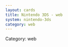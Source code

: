 ```yaml
---
layout: cards
title: Nintendo 3DS - web
system: nintendo-3ds
category: web
---
```

<div class="alert alert-secondary mb-4"><span class="i18n innerHTML-category">Category: </span><span class="i18n innerHTML-cat-web">web</span></div>
